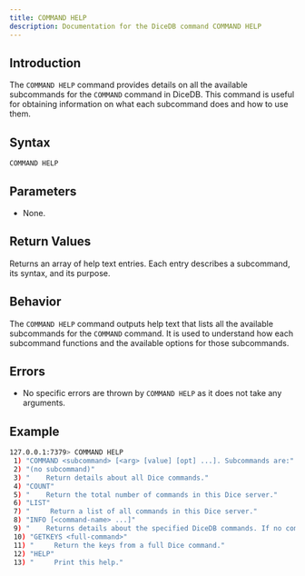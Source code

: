 ```yaml
---
title: COMMAND HELP
description: Documentation for the DiceDB command COMMAND HELP
---
```


## Introduction

The `COMMAND HELP` command provides details on all the available subcommands for the `COMMAND` command in DiceDB. This command is useful for obtaining information on what each subcommand does and how to use them.

## Syntax

```
COMMAND HELP
```

## Parameters

- None.

## Return Values

Returns an array of help text entries. Each entry describes a subcommand, its syntax, and its purpose.

## Behavior

The `COMMAND HELP` command outputs help text that lists all the available subcommands for the `COMMAND` command. It is used to understand how each subcommand functions and the available options for those subcommands.

## Errors

- No specific errors are thrown by `COMMAND HELP` as it does not take any arguments.

## Example

```bash
127.0.0.1:7379> COMMAND HELP
 1) "COMMAND <subcommand> [<arg> [value] [opt] ...]. Subcommands are:"
 2) "(no subcommand)"
 3) "    Return details about all Dice commands."
 4) "COUNT"
 5) "    Return the total number of commands in this Dice server."
 6) "LIST"
 7) "     Return a list of all commands in this Dice server."
 8) "INFO [<command-name> ...]"
 9) "    Returns details about the specified DiceDB commands. If no command names are given, documentation details for all commands are returned"
 10) "GETKEYS <full-command>"
 11) "     Return the keys from a full Dice command."
 12) "HELP"
 13) "     Print this help."
```
